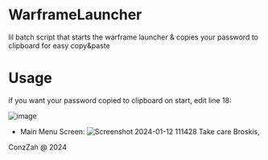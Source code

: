 # WarframeLauncher
lil batch script that starts the warframe launcher &amp; copies your password to clipboard for easy copy&amp;paste

# Usage
if you want your password copied to clipboard on start, edit line 18:

![image](https://github.com/ConzZah/WarframeLauncher/assets/69615452/b4aa765b-d2eb-4bc0-9732-060d3bf46629)
- Main Menu Screen:
![Screenshot 2024-01-12 111428](https://github.com/ConzZah/WarframeLauncher/assets/69615452/f58251d9-ae5c-40fb-a688-22d5025a838f)
Take care Broskis,

ConzZah @ 2024
